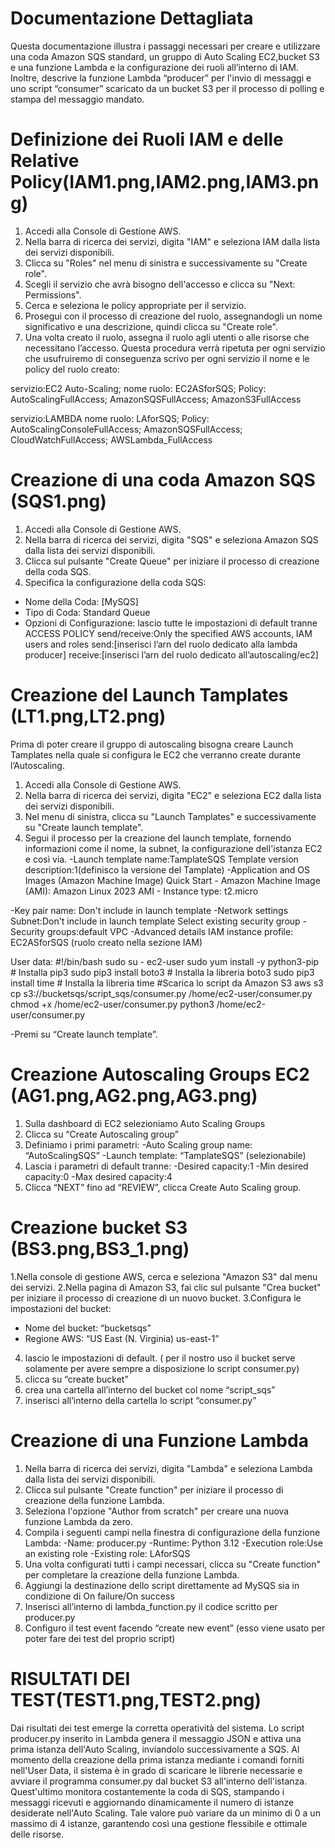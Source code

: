 # Documentazione Dettagliata

Questa documentazione illustra i passaggi necessari per creare e utilizzare una coda Amazon SQS standard, un gruppo di Auto Scaling EC2,bucket S3 e una funzione Lambda e la configurazione dei ruoli all’interno di IAM.  
Inoltre, descrive la funzione Lambda “producer” per l'invio di messaggi e uno script “consumer” scaricato da un bucket S3 per il processo di polling e stampa del messaggio mandato.

# Definizione dei Ruoli IAM e delle Relative Policy(IAM1.png,IAM2.png,IAM3.png)
1. Accedi alla Console di Gestione AWS.
2. Nella barra di ricerca dei servizi, digita "IAM" e seleziona IAM dalla lista dei servizi disponibili.
3. Clicca su "Roles" nel menu di sinistra e successivamente su "Create role".
4. Scegli il servizio che avrà bisogno dell'accesso e clicca su "Next: Permissions".
5. Cerca e seleziona le policy appropriate per il servizio.
6. Prosegui con il processo di creazione del ruolo, assegnandogli un nome significativo e una descrizione, quindi clicca su "Create role".
7. Una volta creato il ruolo, assegna il ruolo agli utenti o alle risorse che necessitano l’accesso.
Questa procedura verrà ripetuta per ogni servizio che usufruiremo di conseguenza scrivo per ogni servizio il nome e le policy del ruolo creato:

servizio:EC2 Auto-Scaling;
nome ruolo: EC2ASforSQS;
Policy:
AutoScalingFullAccess;
AmazonSQSFullAccess;
AmazonS3FullAccess

servizio:LAMBDA
nome ruolo: LAforSQS;
Policy:
AutoScalingConsoleFullAccess;
AmazonSQSFullAccess;
CloudWatchFullAccess;
AWSLambda_FullAccess

# Creazione di una coda Amazon SQS (SQS1.png)
1. Accedi alla Console di Gestione AWS.
2. Nella barra di ricerca dei servizi, digita "SQS" e seleziona Amazon SQS dalla lista dei servizi disponibili.
3. Clicca sul pulsante "Create Queue" per iniziare il processo di creazione della coda SQS.
4. Specifica la configurazione della coda SQS:
- Nome della Coda: [MySQS]
- Tipo di Coda: Standard Queue
- Opzioni di Configurazione:
lascio tutte le impostazioni di default tranne ACCESS POLICY
send/receive:Only the specified AWS accounts, IAM users and roles
send:[inserisci l’arn  del ruolo dedicato alla lambda producer]
receive:[inserisci l’arn del ruolo dedicato all’autoscaling/ec2]

# Creazione del Launch Tamplates (LT1.png,LT2.png)
Prima di poter creare il gruppo di autoscaling bisogna creare Launch Tamplates nella quale si configura le EC2 che verranno create durante l’Autoscaling.
1. Accedi alla Console di Gestione AWS.
2. Nella barra di ricerca dei servizi, digita "EC2" e seleziona EC2 dalla lista dei servizi disponibili.
3. Nel menu di sinistra, clicca su "Launch Tamplates" e successivamente su "Create launch template".
4. Segui il processo per la creazione del launch template, fornendo  informazioni come il nome, la subnet, la configurazione dell'istanza EC2 e così via.
-Launch template name:TamplateSQS
Template version description:1(definisco la versione del Tamplate)
-Application and OS Images (Amazon Machine Image)
Quick Start
          - Amazon Machine Image (AMI): Amazon Linux 2023 AMI
          - Instance type: t2.micro

-Key pair name: Don't include in launch template
-Network settings
Subnet:Don't include in launch template
Select existing security group
   -Security groups:default VPC 
-Advanced details
IAM instance profile: EC2ASforSQS (ruolo creato nella sezione IAM)

User data:
#!/bin/bash
sudo su - ec2-user
sudo yum install -y python3-pip  # Installa pip3
sudo pip3 install boto3       # Installa la libreria boto3
sudo pip3 install time        # Installa la libreria time
#Scarica lo script da Amazon S3
aws s3 cp s3://bucketsqs/script_sqs/consumer.py /home/ec2-user/consumer.py
chmod +x /home/ec2-user/consumer.py
python3 /home/ec2-user/consumer.py

-Premi su “Create launch template”.

# Creazione Autoscaling Groups EC2 (AG1.png,AG2.png,AG3.png)
1.  Sulla dashboard di EC2 selezioniamo Auto Scaling Groups
2. Clicca su “Create Autoscaling group”
3. Definiamo i primi parametri:
  -Auto Scaling group name: “AutoScalingSQS”
  -Launch template: “TamplateSQS” (selezionabile)
4. Lascia i parametri di default tranne: 
  -Desired capacity:1
  -Min desired capacity:0
  -Max desired capacity:4
5. Clicca “NEXT” fino ad “REVIEW”, clicca Create Auto Scaling group.

# Creazione bucket S3 (BS3.png,BS3_1.png)
1.Nella console di gestione AWS, cerca e seleziona "Amazon S3" dal menu dei servizi.
2.Nella pagina di Amazon S3, fai clic sul pulsante "Crea bucket" per iniziare il processo di creazione di un nuovo bucket.
3.Configura le impostazioni del bucket:
   - Nome del bucket: “bucketsqs”
   - Regione AWS: “US East (N. Virginia) us-east-1”
4. lascio le impostazioni di default. ( per il nostro uso il bucket serve solamente per avere sempre a disposizione lo script consumer.py)
5. clicca su “create bucket”
6. crea una cartella all’interno del bucket col nome “script_sqs”
7. inserisci all’interno della cartella lo script  “consumer.py”


# Creazione di una Funzione Lambda
1. Nella barra di ricerca dei servizi, digita "Lambda" e seleziona Lambda dalla lista dei servizi disponibili.
2. Clicca sul pulsante "Create function" per iniziare il processo di creazione della funzione Lambda.
3. Seleziona l'opzione "Author from scratch" per creare una nuova funzione Lambda da zero.
4. Compila i seguenti campi nella finestra di configurazione della funzione Lambda:
  -Name: producer.py
  -Runtime: Python 3.12
  -Execution role:Use an existing role
  -Existing role: LAforSQS
5. Una volta configurati tutti i campi necessari, clicca su "Create function" per completare la creazione della funzione Lambda.
6. Aggiungi la destinazione dello script direttamente ad MySQS sia in condizione di On failure/On success
7. Inserisci all’interno di lambda_function.py il codice scritto per producer.py
8. Configuro il test event facendo “create new event” (esso viene usato per poter fare dei test del proprio script)


# RISULTATI DEI TEST(TEST1.png,TEST2.png)
Dai risultati dei test emerge la corretta operatività del sistema. 
Lo script producer.py  inserito in Lambda genera il messaggio JSON e attiva una prima istanza dell'Auto Scaling, inviandolo successivamente a SQS. 
Al momento della creazione della prima istanza mediante i comandi forniti nell'User Data, 
il sistema è in grado di scaricare le librerie necessarie e avviare il programma consumer.py dal bucket S3 all'interno dell'istanza. 
Quest'ultimo monitora costantemente la coda di SQS, stampando i messaggi ricevuti e aggiornando dinamicamente il numero di istanze desiderate nell'Auto Scaling. 
Tale valore può variare da un minimo di 0 a un massimo di 4 istanze, garantendo così una gestione flessibile e ottimale delle risorse.

